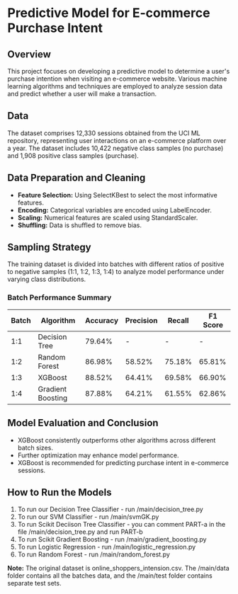 # Predictive Model for E-commerce Purchase Intent

## Overview
This project focuses on developing a predictive model to determine a user's purchase intention when visiting an e-commerce website. Various machine learning algorithms and techniques are employed to analyze session data and predict whether a user will make a transaction.

## Data
The dataset comprises 12,330 sessions obtained from the UCI ML repository, representing user interactions on an e-commerce platform over a year. The dataset includes 10,422 negative class samples (no purchase) and 1,908 positive class samples (purchase).

## Data Preparation and Cleaning
- **Feature Selection:** Using SelectKBest to select the most informative features.
- **Encoding:** Categorical variables are encoded using LabelEncoder.
- **Scaling:** Numerical features are scaled using StandardScaler.
- **Shuffling:** Data is shuffled to remove bias.

## Sampling Strategy
The training dataset is divided into batches with different ratios of positive to negative samples (1:1, 1:2, 1:3, 1:4) to analyze model performance under varying class distributions.

### Batch Performance Summary

| Batch | Algorithm         | Accuracy | Precision | Recall | F1 Score |
|-------|-------------------|----------|-----------|--------|----------|
| 1:1   | Decision Tree     | 79.64%   |  -        |  -     |  -       |
| 1:2   | Random Forest     | 86.98%   | 58.52%    | 75.18% | 65.81%   |
| 1:3   | XGBoost           | 88.52%   | 64.41%    | 69.58% | 66.90%   |
| 1:4   | Gradient Boosting | 87.88%   | 64.21%    | 61.55% | 62.86%   |

## Model Evaluation and Conclusion
- XGBoost consistently outperforms other algorithms across different batch sizes.
- Further optimization may enhance model performance.
- XGBoost is recommended for predicting purchase intent in e-commerce sessions.

## How to Run the Models
1. To run our Decision Tree Classifier - run /main/decision_tree.py
2. To run our SVM Classifier - run /main/svmGK.py
3. To run Scikit Deciison Tree Classifier - you can comment PART-a in the file /main/decision_tree.py and run PART-b
4. To run Scikit Gradient Boosting - run /main/gradient_boosting.py
5. To run Logistic Regression - run /main/logistic_regression.py
6. To run Random Forest - run /main/random_forest.py

**Note:** The original dataset is online_shoppers_intension.csv. The /main/data folder contains all the batches data, and the /main/test folder contains separate test sets.
